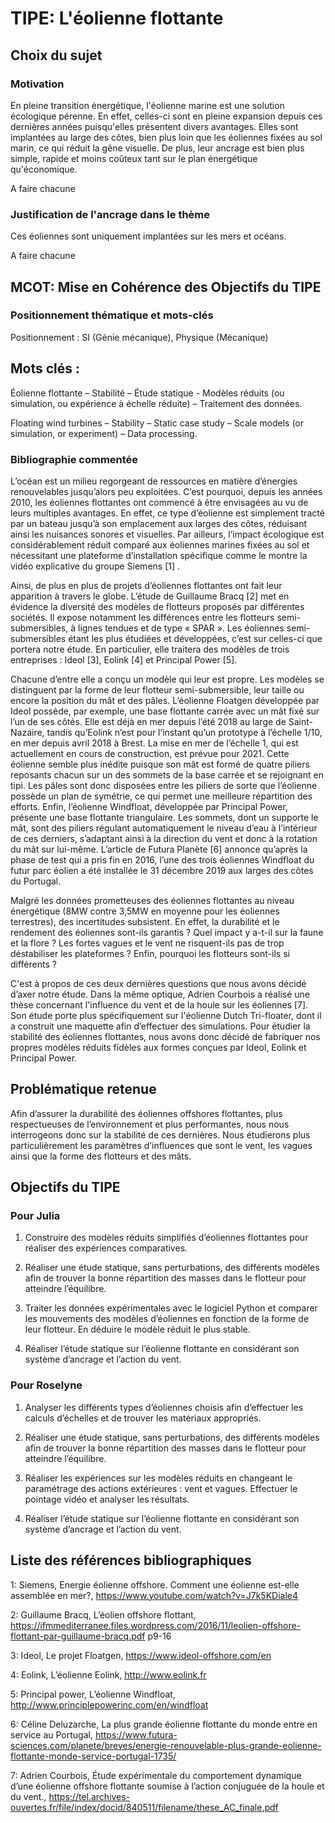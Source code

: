 # TIPE: L'éolienne flottante

## Choix du sujet

### Motivation

En pleine transition énergétique, l'éolienne marine est une solution écologique pérenne. En effet, celles-ci sont en pleine expansion depuis ces dernières années puisqu'elles présentent divers avantages. Elles sont implantées au large des côtes, bien plus loin que les éoliennes fixées au sol marin, ce qui réduit la gêne visuelle. De plus, leur ancrage est bien plus simple, rapide et moins coûteux tant sur le plan énergétique qu'économique. 

A faire chacune


### Justification de l'ancrage dans le thème

Ces éoliennes sont uniquement implantées sur les mers et océans.

A faire chacune


## MCOT: Mise en Cohérence des Objectifs du TIPE

### Positionnement thématique et mots-clés

Positionnement : SI (Génie mécanique), Physique (Mécanique)

## Mots clés :

Éolienne flottante – Stabilité – Étude statique - Modèles réduits (ou simulation, ou expérience à échelle réduite) – Traitement des données. 

Floating wind turbines – Stability – Static case study – Scale models (or simulation, or experiment) – Data processing. 



### Bibliographie commentée

L’océan est un milieu regorgeant de ressources en matière d’énergies renouvelables jusqu’alors peu exploitées. C’est pourquoi, depuis les années 2010, les éoliennes flottantes ont commencé à être envisagées au vu de leurs multiples avantages. En effet, ce type d’éolienne est simplement tracté par un bateau jusqu’à son emplacement aux larges des côtes, réduisant ainsi les nuisances sonores et visuelles. Par ailleurs, l’impact écologique est considérablement réduit comparé aux éoliennes marines fixées au sol et nécessitant une plateforme d’installation spécifique comme le montre la vidéo explicative du groupe Siemens [1] . 

Ainsi, de plus en plus de projets d’éoliennes flottantes ont fait leur apparition à travers le globe. L’étude de Guillaume Bracq [2] met en évidence la diversité des modèles de flotteurs proposés par différentes sociétés. Il expose notamment les différences entre les flotteurs semi-submersibles, à lignes tendues et de type « SPAR ». Les éoliennes semi-submersibles étant les plus étudiées et développées, c’est sur celles-ci que portera notre étude. En particulier, elle traitera des modèles de trois entreprises : Ideol [3], Eolink [4] et Principal Power [5]. 

Chacune d’entre elle a conçu un modèle qui leur est propre. Les modèles se distinguent par la forme de leur flotteur semi-submersible, leur taille ou encore la position du mât et des pâles. L’éolienne Floatgen développée par Ideol possède, par exemple, une base flottante carrée avec un mât fixé sur l’un de ses côtés. Elle est déjà en mer depuis l’été 2018 au large de Saint-Nazaire, tandis qu’Eolink n’est pour l’instant qu’un prototype à l’échelle 1/10, en mer depuis avril 2018 à Brest. La mise en mer de l’échelle 1, qui est actuellement en cours de construction, est prévue pour 2021. Cette éolienne semble plus inédite puisque son mât est formé de quatre piliers reposants chacun sur un des sommets de la base carrée et se rejoignant en tipi. Les pâles sont donc disposées entre les piliers de sorte que l’éolienne possède un plan de symétrie, ce qui permet une meilleure répartition des efforts. Enfin, l’éolienne Windfloat, développée par Principal Power, présente une base flottante triangulaire. Les sommets, dont un supporte le mât, sont des piliers régulant automatiquement le niveau d’eau à l’intérieur de ces derniers, s’adaptant ainsi à la direction du vent et donc à la rotation du mât sur lui-même. L’article de Futura Planète [6] annonce qu’après la phase de test qui a pris fin en 2016, l’une des trois éoliennes Windfloat du futur parc éolien a été installée le 31 décembre 2019 aux larges des côtes du Portugal. 

Malgré les données prometteuses des éoliennes flottantes au niveau énergétique (8MW contre 3,5MW en moyenne pour les éoliennes terrestres), des incertitudes subsistent. En effet, la durabilité et le rendement des éoliennes sont-ils garantis ? Quel impact y a-t-il sur la faune et la flore ? Les fortes vagues et le vent ne risquent-ils pas de trop déstabiliser les plateformes ? Enfin, pourquoi les flotteurs sont-ils si différents ?

C'est à propos de ces deux dernières questions que nous avons décidé d’axer notre étude. Dans la même optique, Adrien Courbois a réalisé une thèse concernant l'influence du vent et de la houle sur les éoliennes [7]. Son étude porte plus spécifiquement sur l'éolienne Dutch Tri-floater, dont il a construit une maquette afin d’effectuer des simulations. Pour étudier la stabilité des éoliennes flottantes, nous avons donc décidé de fabriquer nos propres modèles réduits fidèles aux formes conçues par Ideol, Eolink et Principal Power. 
 

## Problématique retenue

Afin d’assurer la durabilité des éoliennes offshores flottantes, plus respectueuses de l’environnement et plus performantes, nous nous interrogeons donc sur la stabilité de ces dernières. Nous étudierons plus particulièrement les paramètres d’influences que sont le vent, les vagues ainsi que la forme des flotteurs et des mâts.


## Objectifs du TIPE
### Pour Julia
1.	Construire des modèles réduits simplifiés d’éoliennes flottantes pour réaliser des expériences comparatives.

2.	Réaliser une étude statique, sans perturbations, des différents modèles afin de trouver la bonne répartition des masses dans le flotteur pour atteindre l’équilibre.

3.	Traiter les données expérimentales avec le logiciel Python et comparer les mouvements des modèles d’éoliennes en fonction de la forme de leur flotteur. En déduire le modèle réduit le plus stable. 

4.	Réaliser l’étude statique sur l’éolienne flottante en considérant son système d’ancrage et l’action du vent. 

### Pour Roselyne
1.	Analyser les différents types d’éoliennes choisis afin d’effectuer les calculs d’échelles et de trouver les matériaux appropriés.

2.	Réaliser une étude statique, sans perturbations, des différents modèles afin de trouver la bonne répartition des masses dans le flotteur pour atteindre l’équilibre.

3.	Réaliser les expériences sur les modèles réduits en changeant le paramétrage des actions extérieures : vent et vagues. Effectuer le pointage vidéo et analyser les résultats. 

4.	Réaliser l’étude statique sur l’éolienne flottante en considérant son système d’ancrage et l’action du vent. 


## Liste des références bibliographiques

1:	Siemens,	Energie éolienne offshore. Comment une éolienne est-elle assemblée en mer?,	https://www.youtube.com/watch?v=J7k5KDiale4

2:	Guillaume Bracq,	L’éolien offshore flottant,	https://ifmmediterranee.files.wordpress.com/2016/11/leolien-offshore-flottant-par-guillaume-bracq.pdf   p9-16

3:	Ideol,	Le projet Floatgen,	https://www.ideol-offshore.com/en

4:	Eolink,	L’éolienne Eolink,	http://www.eolink.fr

5:	Principal power,	L’éolienne Windfloat,	http://www.principlepowerinc.com/en/windfloat

6:	Céline Deluzarche,	La plus grande éolienne flottante du monde entre en service au Portugal,	https://www.futura-sciences.com/planete/breves/energie-renouvelable-plus-grande-eolienne-flottante-monde-service-portugal-1735/

7:	Adrien Courbois,	Étude expérimentale du comportement dynamique d’une éolienne offshore flottante soumise à l’action conjuguée de la houle et du vent.,	https://tel.archives-ouvertes.fr/file/index/docid/840511/filename/these_AC_finale.pdf



